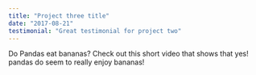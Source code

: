 ```yaml
---
title: "Project three title"
date: "2017-08-21"
testimonial: "Great testimonial for project two"
---
```


Do Pandas eat bananas? Check out this short video that shows that yes! pandas do
seem to really enjoy bananas!